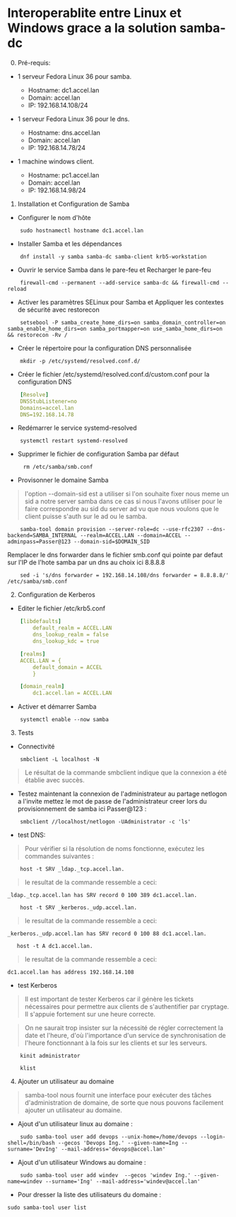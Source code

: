 # Interoperablite entre Linux et Windows grace a la solution samba-dc 
0. Pré-requis:
- 1 serveur Fedora Linux 36 pour samba.
    - Hostname: dc1.accel.lan
    - Domain: accel.lan
    - IP: 192.168.14.108/24

- 1 serveur Fedora Linux 36 pour le dns.
    - Hostname: dns.accel.lan
    - Domain: accel.lan
    - IP: 192.168.14.78/24

- 1 machine windows client.
    - Hostname: pc1.accel.lan
    - Domain: accel.lan
    - IP: 192.168.14.98/24

1. Installation et Configuration de Samba 

- Configurer le nom d'hôte
```shell
    sudo hostnamectl hostname dc1.accel.lan
```

- Installer Samba et les dépendances
```shell
    dnf install -y samba samba-dc samba-client krb5-workstation
```
- Ouvrir le service Samba dans le pare-feu et Recharger le pare-feu
```shell
    firewall-cmd --permanent --add-service samba-dc && firewall-cmd --reload
```
- Activer les paramètres SELinux pour Samba et Appliquer les contextes de sécurité avec restorecon
```shell
    setsebool -P samba_create_home_dirs=on samba_domain_controller=on samba_enable_home_dirs=on samba_portmapper=on use_samba_home_dirs=on  && restorecon -Rv /
```
- Créer le répertoire pour la configuration DNS personnalisée
```shell
    mkdir -p /etc/systemd/resolved.conf.d/
```
- Créer le fichier /etc/systemd/resolved.conf.d/custom.conf pour la configuration DNS
```yaml
    [Resolve]
    DNSStubListener=no
    Domains=accel.lan
    DNS=192.168.14.78

```
- Redémarrer le service systemd-resolved

```shell
    systemctl restart systemd-resolved
```
- Supprimer le fichier de configuration Samba par défaut
```shell
     rm /etc/samba/smb.conf
```
- Provisonner le domaine Samba
>l'option --domain-sid est a utiliser si l'on souhaite fixer nous meme un sid a notre server samba dans ce cas si nous l'avons utiliser pour le faire correspondre au sid du server ad 
>vu que nous voulons que le client puisse s'auth sur le ad ou le samba. 
```shell
    samba-tool domain provision --server-role=dc --use-rfc2307 --dns-backend=SAMBA_INTERNAL --realm=ACCEL.LAN --domain=ACCEL --adminpass=Passer@123 --domain-sid=$DOMAIN_SID
```
Remplacer le dns forwarder dans le fichier smb.conf qui pointe par defaut sur l'IP de l'hote samba par un dns au choix ici 8.8.8.8 

```shell
    sed -i 's/dns forwarder = 192.168.14.108/dns forwarder = 8.8.8.8/' /etc/samba/smb.conf
```
2. Configuration de Kerberos 
- Editer le fichier /etc/krb5.conf 
```yaml
    [libdefaults]
        default_realm = ACCEL.LAN
        dns_lookup_realm = false
        dns_lookup_kdc = true

    [realms]
    ACCEL.LAN = {
        default_domain = ACCEL
        }

    [domain_realm]
        dc1.accel.lan = ACCEL.LAN

```
- Activer et démarrer Samba

```shell
    systemctl enable --now samba
```

3. Tests
- Connectivité
```shell
    smbclient -L localhost -N
```
>Le résultat de la commande smbclient indique que la connexion a été établie avec succès.

- Testez maintenant la connexion de l'administrateur au partage netlogon a l'invite mettez le mot de passe de l'administrateur creer lors du provisionnement de samba ici Passer@123 :
```shell
    smbclient //localhost/netlogon -UAdministrator -c 'ls'
```
- test DNS:
>Pour vérifier si la résolution de noms fonctionne, exécutez les commandes suivantes :
```shell
    host -t SRV _ldap._tcp.accel.lan.
```
>le resultat de la commande ressemble a ceci:
```shell
_ldap._tcp.accel.lan has SRV record 0 100 389 dc1.accel.lan.
```
```shell
    host -t SRV _kerberos._udp.accel.lan.
```
>le resultat de la commande ressemble a ceci:
```shell
_kerberos._udp.accel.lan has SRV record 0 100 88 dc1.accel.lan.
```

```shell
   host -t A dc1.accel.lan.
```
>le resultat de la commande ressemble a ceci:
```shell
dc1.accel.lan has address 192.168.14.108
```
- test Kerberos 
>Il est important de tester Kerberos car il génère les tickets nécessaires pour permettre aux clients de s'authentifier par cryptage. Il s'appuie fortement sur une heure correcte.

>On ne saurait trop insister sur la nécessité de régler correctement la date et l'heure, d'où l'importance d'un service de synchronisation de l'heure fonctionnant à la fois sur les clients et sur les serveurs.
```shell
    kinit administrator
```

```shell
    klist
```

4. Ajouter un utilisateur au domaine
>samba-tool nous fournit une interface pour exécuter des tâches d'administration de domaine, de sorte que nous pouvons facilement ajouter un utilisateur au domaine.
- Ajout d'un utilisateur linux au domaine :
```shell
    sudo samba-tool user add devops --unix-home=/home/devops --login-shell=/bin/bash --gecos 'Devops Ing.' --given-name=Ing --surname='DevIng' --mail-address='devops@accel.lan'
```

- Ajout d'un utilisateur Windows au domaine :
```shell
    sudo samba-tool user add windev  --gecos 'windev Ing.' --given-name=windev --surname='Ing' --mail-address='windev@accel.lan'
```
- Pour dresser la liste des utilisateurs du domaine :
```shell
sudo samba-tool user list
```